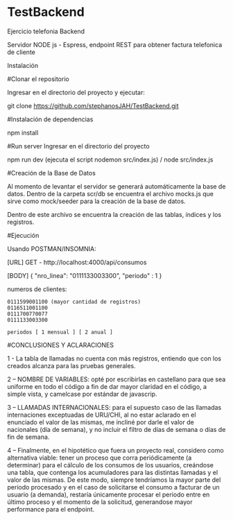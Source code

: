 # TestBackend
Ejercicio telefonia Backend

  Servidor NODE js - Espress, endpoint REST para obtener factura telefonica de cliente

Instalación

#Clonar el repositorio

  Ingresar en el directorio del proyecto y ejecutar:

  git clone https://github.com/stephanosJAH/TestBackend.git

#Instalación de dependencias

  npm install

#Run server
  Ingresar en el directorio del proyecto

  npm run dev (ejecuta el script nodemon src/index.js) / node src/index.js

#Creación de la Base de Datos

  Al momento de levantar el servidor se generará automáticamente la base de datos. 
  Dentro de la carpeta scr/db se encuentra el archivo mocks.js que sirve como mock/seeder para la creación de la base de datos. 

  Dentro de este archivo se encuentra la creación de las tablas, índices y los registros.
  
#Ejecución 
    
   Usando POSTMAN/INSOMNIA: 
   
   [URL] 
   GET - http://localhost:4000/api/consumos
   
   [BODY]
   {
      "nro_linea": "0111133003300",
      "periodo" : 1
   }

   numeros de clientes:
   
    0111599001100 (mayor cantidad de registros)
    0116511001100
    0111700770077
    0111133003300
    
    periodos [ 1 mensual ] [ 2 anual ]
    
#CONCLUSIONES Y ACLARACIONES

1 - La tabla de llamadas no cuenta con más registros, entiendo que con los creados alcanza para las pruebas generales.

2 – NOMBRE DE VARIABLES: opté por escribirlas en castellano para que sea uniforme en todo el código a fin de dar mayor claridad en el código, a simple vista, y camelcase por estándar de javascrip.

3 – LLAMADAS INTERNACIONALES: para el supuesto caso de las llamadas internaciones exceptuadas de URU/CHI, al no estar aclarado en el enunciado el valor de las mismas, me incliné por darle el valor de nacionales (día de semana), y no incluir el filtro de días de semana o días de fin de semana.

4 – Finalmente, en el hipotético que fuera un proyecto real, considero como alternativa viable: tener un proceso que corra periódicamente (a determinar) para el cálculo de los consumos de los usuarios, creándose una tabla, que contenga los acumuladores para las distintas llamadas y el valor de las mismas. De este modo, siempre tendríamos la mayor parte del periodo procesado y en el caso de solicitarse el consumo a facturar de un usuario (a demanda), restaría únicamente procesar el periodo entre en último proceso y el momento de la solicitud, generandose mayor performance para el endpoint.
